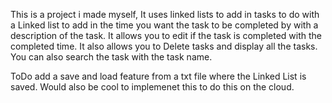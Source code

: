 This is a project i made myself, It uses linked lists to add in tasks to do with a Linked list to add in the time you want the task to be completed by with a description of the task. It allows you to edit if the task is completed with the completed time. It also allows you to Delete tasks and display all the tasks. You can also search the task with the task name.

ToDo
add a save and load feature from a txt file where the Linked List is saved. Would also be cool to implemenet this to do this on the cloud.

